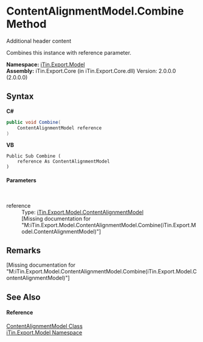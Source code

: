 # ContentAlignmentModel.Combine Method 
Additional header content 

Combines this instance with reference parameter.

**Namespace:**&nbsp;<a href="N_iTin_Export_Model">iTin.Export.Model</a><br />**Assembly:**&nbsp;iTin.Export.Core (in iTin.Export.Core.dll) Version: 2.0.0.0 (2.0.0.0)

## Syntax

**C#**<br />
``` C#
public void Combine(
	ContentAlignmentModel reference
)
```

**VB**<br />
``` VB
Public Sub Combine ( 
	reference As ContentAlignmentModel
)
```


#### Parameters
&nbsp;<dl><dt>reference</dt><dd>Type: <a href="T_iTin_Export_Model_ContentAlignmentModel">iTin.Export.Model.ContentAlignmentModel</a><br />\[Missing <param name="reference"/> documentation for "M:iTin.Export.Model.ContentAlignmentModel.Combine(iTin.Export.Model.ContentAlignmentModel)"\]</dd></dl>

## Remarks
\[Missing <remarks> documentation for "M:iTin.Export.Model.ContentAlignmentModel.Combine(iTin.Export.Model.ContentAlignmentModel)"\]

## See Also


#### Reference
<a href="T_iTin_Export_Model_ContentAlignmentModel">ContentAlignmentModel Class</a><br /><a href="N_iTin_Export_Model">iTin.Export.Model Namespace</a><br />